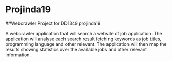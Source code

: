 # Projinda19

##Webcrawler
Project for DD1349 projinda19

A webcrawler application that will search a website of job application. The application will analyse each search result fetching keywords as job titles, programming language and other relevant. The application will then map the results showing statistics over the available jobs and other relevant information.    

